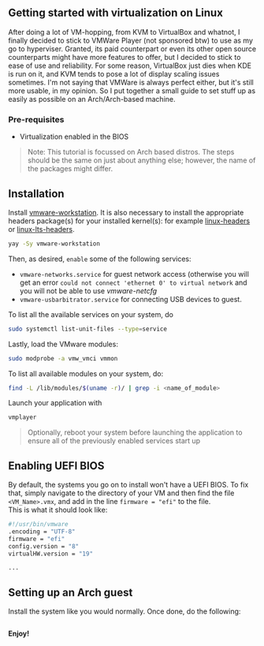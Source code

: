 ## Getting started with virtualization on Linux

After doing a lot of VM-hopping, from KVM to VirtualBox and whatnot, I finally decided to stick to VMWare Player (not sponsored btw) to use as my go to hyperviser. Granted, its paid counterpart or even its other open source counterparts might have more features to offer, but I decided to stick to ease of use and reliability. For some reason, VirtualBox just dies when KDE is run on it, and KVM tends to pose a lot of display scaling issues sometimes. I'm not saying that VMWare is always perfect either, but it's still more usable, in my opinion. So I put together a small guide to set stuff up as easily as possible on an Arch/Arch-based machine.

### Pre-requisites
- Virtualization enabled in the BIOS

> Note: This tutorial is focussed on Arch based distros. The steps should be the same on just about anything else; however, the name of the packages might differ.

## Installation
Install [vmware-workstation](https://aur.archlinux.org/packages/vmware-workstation). It is also necessary to install the appropriate headers package(s) for your installed kernel(s): for example [linux-headers](https://archlinux.org/packages/?name=linux-headers) or [linux-lts-headers](https://archlinux.org/packages/?name=linux-lts-headers).
```sh
yay -Sy vmware-workstation
```
Then, as desired, `enable` some of the following services:
- `vmware-networks.service` for guest network access (otherwise you will get an error `could not connect 'ethernet 0' to virtual network` and you will not be able to use *vmware-netcfg*
- `vmware-usbarbitrator.service` for connecting USB devices to guest. </br>


To list all the available services on your system, do
```sh
sudo systemctl list-unit-files --type=service
```
Lastly, load the VMware modules:
```sh
sudo modprobe -a vmw_vmci vmmon
```
To list all available modules on your system, do:
```sh
find -L /lib/modules/$(uname -r)/ | grep -i <name_of_module>
```

Launch your application with
```sh
vmplayer
```
> Optionally, reboot your system before launching the application to ensure all of the previously enabled services start up

## Enabling UEFI BIOS
By default, the systems you go on to install won't have a UEFI BIOS. To fix that, simply navigate to the directory of your VM and then find the file `<VM_Name>.vmx`, and add in the line `firmware = "efi"` to the file.</br>
This is what it should look like:
```sh
#!/usr/bin/vmware
.encoding = "UTF-8"
firmware = "efi"
config.version = "8"
virtualHW.version = "19"

...
```

## Setting up an Arch guest
Install the system like you would normally. Once done, do the following:
```sh
```

**Enjoy!**
